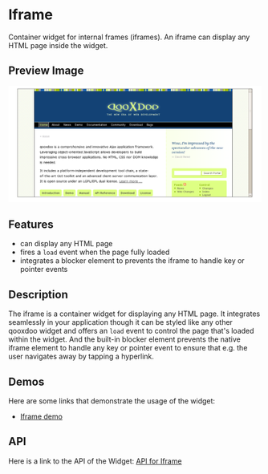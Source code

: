 Iframe
======

Container widget for internal frames (iframes). An iframe can display any HTML page inside the widget.

Preview Image
-------------

![iframe.png](iframe.png%0A%20%20%20%20%20%20%20%20%20%20%20%20%20%20%20%20%20%20%20%20:width:%20500%20px%0A%20%20%20%20%20%20%20%20%20%20%20%20%20%20%20%20%20%20%20%20:target:%20../../iframe.png)

Features
--------

-   can display any HTML page
-   fires a `load` event when the page fully loaded
-   integrates a blocker element to prevents the iframe to handle key or pointer events

Description
-----------

The iframe is a container widget for displaying any HTML page. It integrates seamlessly in your application though it can be styled like any other qooxdoo widget and offers an `load` event to control the page that's loaded within the widget. And the built-in blocker element prevents the native iframe element to handle any key or pointer event to ensure that e.g. the user navigates away by tapping a hyperlink.

Demos
-----

Here are some links that demonstrate the usage of the widget:

-   [Iframe demo](http://www.qooxdoo.org/devel/demobrowser/index.html#widget-Iframe.html)

API
---

Here is a link to the API of the Widget:
[API for Iframe](http://www.qooxdoo.org/devel/api/index.html#qx.ui.embed.Iframe)
